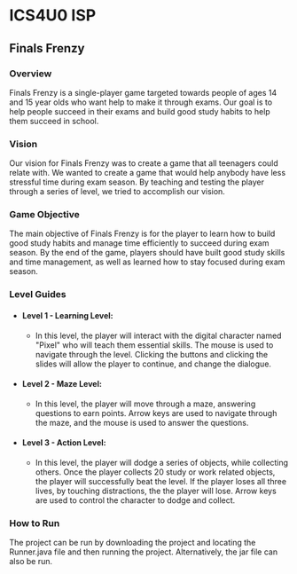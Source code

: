 # ICS4U0 ISP
## Finals Frenzy
### Overview
Finals Frenzy is a single-player game targeted towards people of ages 14 and 15 year olds who want help to make it through exams. Our goal is to help people succeed in their exams and build good study habits to help them succeed in school.

### Vision
Our vision for Finals Frenzy was to create a game that all teenagers could relate with. We wanted to create a game that would help anybody have less stressful time during exam season. By teaching and testing the player through a series of level, we tried to accomplish our vision.

### Game Objective
The main objective of Finals Frenzy is for the player to learn how to build good study habits and manage time efficiently to succeed during exam season. By the end of the game, players should have built good study skills and time management, as well as learned how to stay focused during exam season.

### Level Guides
- #### Level 1 - Learning Level:
    - In this level, the player will interact with the digital character named "Pixel" who will teach them essential skills. The mouse is used to navigate through the level. Clicking the buttons and clicking the slides will allow the player to continue, and change the dialogue.
- #### Level 2 - Maze Level:
    - In this level, the player will move through a maze, answering questions to earn points. Arrow keys are used to navigate through the maze, and the mouse is used to answer the questions.
- #### Level 3 - Action Level:
    - In this level, the player will dodge a series of objects, while collecting others. Once the player collects 20 study or work related objects, the player will successfully beat the level. If the player loses all three lives, by touching distractions, the the player will lose. Arrow keys are used to control the character to dodge and collect.

### How to Run
The project can be run by downloading the project and locating the Runner.java file and then running the project.
Alternatively, the jar file can also be run.
